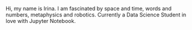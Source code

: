 Hi, my name is Irina. I am fascinated by space and time, words and numbers, metaphysics and robotics. Currently a Data Science Student in love with Jupyter Notebook.
